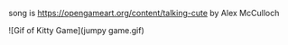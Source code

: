 song is https://opengameart.org/content/talking-cute
by Alex McCulloch

![Gif of Kitty Game](jumpy game.gif)
